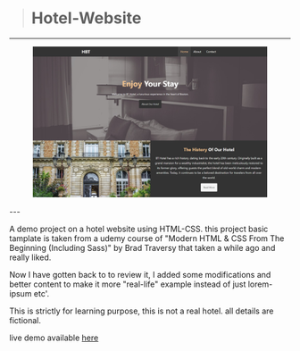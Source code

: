 > # Hotel-Website

---

<p align="center">
  <img src="https://github.com/MeirJC/Personal-Portfolio-Page---Meir-J-cohen/blob/main/images/projects-preview/HBT-Screenshot.jpg" width="420" title="Opening Screen" alt="Page Layot">
</p>
---

A demo project on a hotel website using HTML-CSS.
this project basic tamplate is taken from a udemy course of "Modern HTML & CSS From The Beginning (Including Sass)" by Brad Traversy that taken a while ago and really liked.

Now I have gotten back to to review it, I added some modifications and better content to make it more "real-life" example instead of just lorem-ipsum etc'.

This is strictly for learning purpose, this is not a real hotel. all details are fictional.

live demo available [here](https://hotel-bt-website-meirjc.netlify.app/)
